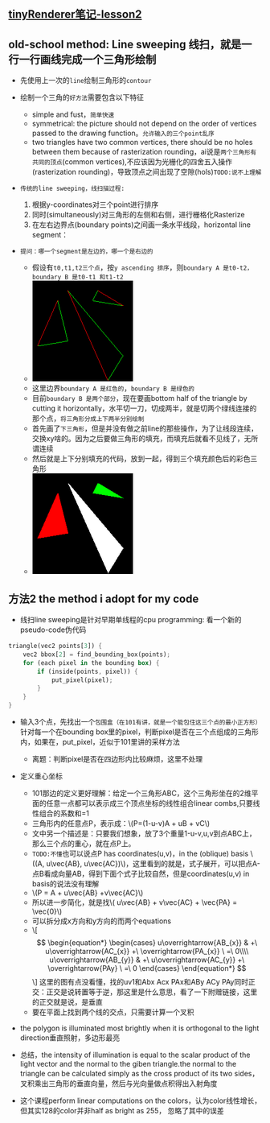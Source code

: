## [tinyRenderer笔记-lesson2](https://github.com/ssloy/tinyrenderer/wiki/Lesson-2:-Triangle-rasterization-and-back-face-culling)

## old-school method: Line sweeping 线扫，就是一行一行画线完成一个三角形绘制
* 先使用上一次的`line`绘制三角形的`contour`
* 绘制一个三角的`好方法`需要包含以下特征
    * simple and fust，`简单快速`
    * symmetrical: the picture should not depend on the order of vertices passed to the drawing function。`允许输入的三个point乱序`
    * two triangles have two common vertices, there should be no holes between them because of rasterization rounding，ai说是`两个三角形有共同的顶点`(common vertices),不应该因为光栅化的四舍五入操作(rasterization rounding)，导致顶点之间出现了空隙(hols)`TODO:说不上理解`
* `传统的line sweeping，线扫描过程:`
    1. 根据y-coordinates对三个point进行排序
    2. 同时(simultaneously)对三角形的左侧和右侧，进行栅格化Rasterize
    3. 在左右边界点(boundary points)之间画一条水平线段，horizontal line segment：

* `提问：哪一个segment是左边的，哪一个是右边的`
    * 假设有`t0,t1,t2三个点`，按`y ascending 排序`，则`boundary A 是t0-t2，boundary B 是t0-t1 和t1-t2`
    * ![](image/boundaryAB.png)
    * 这里边界`boundary A 是红色的`，`boundary B 是绿色的`
    * 目前`boundary B 是两个部分`，现在要画bottom half of the triangle by cutting it horizontally，水平切一刀，切成两半，就是切两个绿线连接的那个点，`将三角形分成上下两半分别绘制`
    * 首先画了`下三角形`，但是并没有做之前line的那些操作，为了让线段连续，交换xy啥的。因为之后要做三角形的填充，而填充后就看不见线了，无所谓连续
    * 然后就是上下分别填充的代码，放到一起，得到三个填充颜色后的彩色三角形
    * ![](image/trianglefilled.png)

## 方法2 the method i adopt for my code

* 线扫line sweeping是针对早期单线程的cpu programming: 看一个新的pseudo-code伪代码
``` rust
triangle(vec2 points[3]) { 
    vec2 bbox[2] = find_bounding_box(points); 
    for (each pixel in the bounding box) { 
        if (inside(points, pixel)) { 
            put_pixel(pixel); 
        } 
    } 
}
```
* 输入3个点，先找出一个`包围盒（在101有讲，就是一个能包住这三个点的最小正方形）`针对每一个在bounding box里的pixel，判断pixel是否在三个点组成的三角形内，如果在，put_pixel，近似于101里讲的采样方法
    * 离题：判断pixel是否在四边形内比较麻烦，这里不处理

* 定义重心坐标
    * 101那边的定义更好理解：给定一个三角形ABC，这个三角形坐在的2维平面的任意一点都可以表示成三个顶点坐标的线性组合linear combs,只要线性组合的系数和=1
    * 三角形内的任意点P，表示成：\\(P=(1-u-v)A + uB + vC\\)
    * 文中另一个描述是：只要我们想象，放了3个重量1-u-v,u,v到点ABC上，那么三个点的重心，就在点P上。
    * `TODO:不懂`也可以说点P has coordinates(u,v)，in the (oblique) basis \\((A, u\vec{AB}, u\vec{AC})\\)，这里看到的就是，式子展开，可以把点A-点B看成向量AB，得到下面个式子比较自然，但是coordinates(u,v) in basis的说法没有理解
    * \\(P = A + u\vec{AB} +v\vec{AC}\\)
    * 所以进一步简化，就是找\\( u\vec{AB} + v\vec{AC} + \vec{PA} = \vec{0}\\)
    * 可以拆分成x方向和y方向的而两个equations
    * \\[$$
\begin{equation*}
\begin{cases}
u\overrightarrow{AB_{x}} & +\ u\overrightarrow{AC_{x}} +\ \overrightarrow{PA_{x}} \ =\ 0\\\\
u\overrightarrow{AB_{y}} & +\ u\overrightarrow{AC_{y}} +\ \overrightarrow{PAy} \ =\ 0
\end{cases}
\end{equation*}
$$\\]
    这里的图有点没看懂，找的uv1和Abx Acx PAx和ABy ACy PAy同时正交：正交是说转置等于逆，那这里是什么意思，看了一下附赠链接，这里的正交就是说，是垂直
    * 要在平面上找到两个线的交点，只需要计算一个叉积

* the polygon is illuminated most brightly when it is orthogonal to the light direction垂直照射，多边形最亮
* 总结，the intensity of illumination is equal to the scalar product of the light vector and the normal to the giben triangle.the normal to the triangle can be calculated simply as the cross product of its two sides，叉积乘出三角形的垂直向量，然后与光向量做点积得出入射角度
* 这个课程perform linear computations on the colors，认为color线性增长，但其实128的color并非half as bright as 255， 忽略了其中的误差
